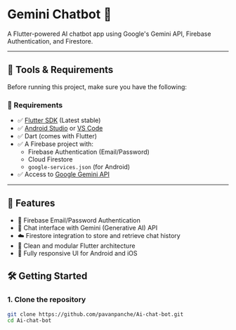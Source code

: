 # Gemini Chatbot 🤖

A Flutter-powered AI chatbot app using Google's Gemini API, Firebase Authentication, and Firestore.

---

## 🧰 Tools & Requirements

Before running this project, make sure you have the following:

### 🔧 Requirements

- ✅ [Flutter SDK](https://docs.flutter.dev/get-started/install) (Latest stable)
- ✅ [Android Studio](https://developer.android.com/studio) or [VS Code](https://code.visualstudio.com/)
- ✅ Dart (comes with Flutter)
- ✅ A Firebase project with:
  - Firebase Authentication (Email/Password)
  - Cloud Firestore
  - `google-services.json` (for Android)
- ✅ Access to [Google Gemini API](https://developers.generativeai.google)

---

## 🚀 Features

- 🔐 Firebase Email/Password Authentication
- 💬 Chat interface with Gemini (Generative AI) API
- ☁️ Firestore integration to store and retrieve chat history
- 🧠 Clean and modular Flutter architecture
- 📱 Fully responsive UI for Android and iOS

## 🛠️ Getting Started

### 1. Clone the repository

```bash
git clone https://github.com/pavanpanche/Ai-chat-bot.git
cd Ai-chat-bot
